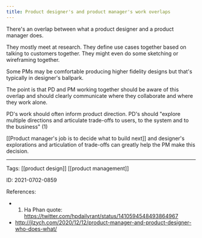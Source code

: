 ```yaml
---
title: Product designer's and product manager's work overlaps
---
```


There's an overlap between what a product designer and a product manager does.

They mostly meet at research. They define use cases together based on talking to customers together. They might even do some sketching or wireframing together.

Some PMs may be comfortable producing higher fidelity designs but that's typically in designer's ballpark.

The point is that PD and PM working together should be aware of this overlap and should clearly communicate where they collaborate and where they work alone.

PD's work should often inform product direction. PD's should "explore multiple directions and articulate trade-offs to users, to the system and to the business" (1)

[[Product manager's job is to decide what to build next]] and designer's explorations and articulation of trade-offs can greatly help the PM make this decision.

---

Tags: [[product design]] [[product management]]

ID: 2021-0702-0859

References:
- 1) Ha Phan quote: https://twitter.com/hpdailyrant/status/1410594548493864967
- http://jlzych.com/2020/12/12/product-manager-and-product-designer-who-does-what/